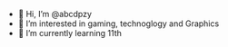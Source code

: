 - 👋 Hi, I’m @abcdpzy
- 👀 I’m interested in gaming, technoglogy and Graphics
- 🌱 I’m currently learning 11th 

<!---
abcdpzy/abcdpzy is a ✨ special ✨ repository because its `README.md` (this file) appears on your GitHub profile.
You can click the Preview link to take a look at your changes.
--->
